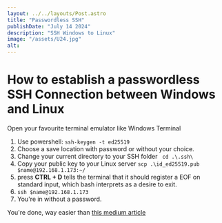 ```yaml
---
layout: ../../layouts/Post.astro
title: "Passwordless SSH"
publishDate: "July 14 2024"
description: "SSH Windows to Linux"
image: "/assets/U24.jpg"
alt: 
---
```


# How to establish a passwordless SSH Connection between Windows and Linux

Open your favourite terminal emulator like Windows Terminal

1. Use powershell: ```ssh-keygen -t ed25519```
2. Choose a save location with password or without your choice.
3. Change your current directory to your SSH folder ``` cd .\.ssh\```
4. Copy your public key to your Linux server ```scp .\id_ed25519.pub $name@192.168.1.173:~/```
5. press **CTRL + D** tells the terminal that it should register a EOF on standard input, which bash interprets as a desire to exit.
6. ```ssh $name@192.168.1.173```
7. You're in without a password.


You're done, way easier than [this medium article](https://medium.com/@ramon.solodezaldivar/how-to-establish-a-passwordless-ssh-s-connection-between-windows-and-linux-c75a948513b2)